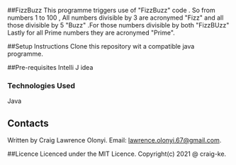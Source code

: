 ##FizzBuzz
This programme triggers use of "FizzBuzz" code . So from numbers 1 to 100 , All numbers divisible by 3
are acronymed "Fizz" and all those divisible by 5 "Buzz" .For those numbers divisible by both "FizzBUzz"
Lastly for all Prime numbers they are acronymed "Prime".

##Setup Instructions
Clone this repository wit a compatible java programme.

##Pre-requisites
Intelli J idea

### Technologies Used
Java
## Contacts
Written by Craig Lawrence Olonyi. Email: lawrence.olonyi.67@gmail.com.

##Licence
Licenced under the MIT Licence. Copyright(c) 2021 @ craig-ke.
